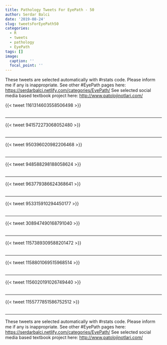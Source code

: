 ```yaml
---
title: Pathology Tweets For EyePath - 50
author: Serdar Balci
date: '2019-08-24'
slug: tweetsForEyePath50
categories:
  - R
  - tweets
  - pathology
  - EyePath
tags: []
image:
  caption: ''
  focal_point: ''
---
```



These tweets are selected automatically with #rstats code. Please inform me if any is inappropriate.
See other #EyePath pages here: https://serdarbalci.netlify.com/categories/EyePath/ 
See selected social media based textbook project here: http://www.patolojinotlari.com/

{{< tweet 1161314603558506498 >}}
<br>
<br>
<hr>
{{< tweet 941572273068052480 >}}
<br>
<br>
<hr>
{{< tweet 950396020982206468 >}}
<br>
<br>
<hr>
{{< tweet 948588298188058624 >}}
<br>
<br>
<hr>
{{< tweet 963779386624368641 >}}
<br>
<br>
<hr>
{{< tweet 953315910294450177 >}}
<br>
<br>
<hr>
{{< tweet 308947490168791040 >}}
<br>
<br>
<hr>
{{< tweet 1157389309588201472 >}}
<br>
<br>
<hr>
{{< tweet 1158801069515968514 >}}
<br>
<br>
<hr>
{{< tweet 1156020191026749440 >}}
<br>
<br>
<hr>
{{< tweet 1155777851586752512 >}}
<br>
<br>
<hr>


These tweets are selected automatically with #rstats code. Please inform me if any is inappropriate.
See other #EyePath pages here: https://serdarbalci.netlify.com/categories/EyePath/ 
See selected social media based textbook project here: http://www.patolojinotlari.com/
